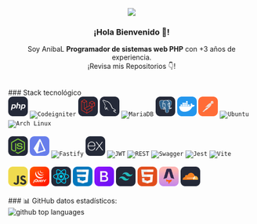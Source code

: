 <p align="center" width="300">
   <img align="center"  height="120" src="https://github-production-user-asset-6210df.s3.amazonaws.com/2625404/271164519-ed04fe4e-9689-4c18-83e1-4651753e7895.png" />
   <h3 align="center">¡Hola Bienvenido 👋!</h3>
</p>

<p align="center">Soy AnibaL <strong>Programador de sistemas web PHP</strong> con +3 años de experiencia.<br />¡Revisa mis Repositorios 👇!</p>
<br />
### Stack tecnológico
<div>
	<code><img width="40" src="https://github.com/tandpfun/skill-icons/raw/main/icons/PHP-Dark.svg" alt="PHP" title="PHP"/></code>
   <code><img width="40" src="https://www.svgrepo.com/show/353579/codeigniter.svg" alt="Codeigniter" title="Codeigniter"/></code>
	<code><img width="40" src="https://github.com/tandpfun/skill-icons/raw/main/icons/Laravel-Dark.svg" alt="Laravel" title="Laravel"/></code>
   <code><img width="40" src="https://github.com/tandpfun/skill-icons/raw/main/icons/MySQL-Dark.svg" alt="MySQL" title="MySQL"/></code>
	<code><img width="40" src="https://github.com/marwin1991/profile-technology-icons/assets/136815194/3c698a4f-84e4-4849-a900-476b14311634" alt="MariaDB" title="MariaDB"/></code>
   <code><img width="40" src="https://github.com/tandpfun/skill-icons/raw/main/icons/PostgreSQL-Dark.svg" alt="PostgreSQL" title="PostgreSQL"/></code>
	<code><img width="40" src="https://github.com/tandpfun/skill-icons/raw/main/icons/Docker.svg" alt="Docker" title="Docker"/></code>
   <code><img width="40" src="https://github.com/tandpfun/skill-icons/raw/main/icons/Postman.svg" alt="Postman" title="Postman"/></code>
   <code><img width="40" src="https://user-images.githubusercontent.com/25181517/186884153-99edc188-e4aa-4c84-91b0-e2df260ebc33.png" alt="Ubuntu" title="Ubuntu"/></code>
   <code><img width="40" src="https://user-images.githubusercontent.com/25181517/186884156-e63da389-f3e1-4dca-a6c1-d76e886ba22a.png" alt="Arch Linux" title="Arch Linux"/></code>
   
</div>
<br />
<div>
	<code><img width="40" src="https://github.com/tandpfun/skill-icons/raw/main/icons/NodeJS-Dark.svg" alt="Node.js" title="Node.js"/></code>
   <code><img width="40" src="https://github.com/tandpfun/skill-icons/raw/main/icons/Prisma.svg" alt="Prisma" title="Prisma"/></code>
	<code><img width="40" src="https://user-images.githubusercontent.com/46967826/235814699-7bf7e5ce-19d1-469b-9efe-fe89412349d8.png" alt="Fastify" title="Fastify"/></code>
	<code><img width="40" src="https://github.com/tandpfun/skill-icons/raw/main/icons/ExpressJS-Dark.svg" alt="Express" title="Express"/></code>
   <code><img width="40" src="https://portafolio.anibalcayetano.com/imagenes/portafolio/jwt.svg" alt="JWT" title="JWT"/></code>
	<code><img width="40" src="https://user-images.githubusercontent.com/25181517/192107858-fe19f043-c502-4009-8c47-476fc89718ad.png" alt="REST" title="REST"/></code>
	<code><img width="40" src="https://user-images.githubusercontent.com/25181517/186711335-a3729606-5a78-4496-9a36-06efcc74f800.png" alt="Swagger" title="Swagger"/></code>
	<code><img width="40" src="https://user-images.githubusercontent.com/25181517/187955005-f4ca6f1a-e727-497b-b81b-93fb9726268e.png" alt="Jest" title="Jest"/></code>
	<code><img width="40" src="https://github.com/marwin1991/profile-technology-icons/assets/62091613/b40892ef-efb8-4b0e-a6b5-d1cfc2f3fc35" alt="Vite" title="Vite"/></code>
</div>
<br />
<div>
   <code><img width="40" src="https://github.com/tandpfun/skill-icons/blob/main/icons/JavaScript.svg" alt="JS" title="JS"/></code>
   <code><img width="40" src="https://github.com/tandpfun/skill-icons/raw/main/icons/JQuery.svg" alt="JQuery" title="JQuery"/></code>
   <code><img width="40" src="https://github.com/tandpfun/skill-icons/raw/main/icons/React-Dark.svg" alt="ReactJS" title="ReactJS"/></code>
   <code><img width="40" src="https://github.com/tandpfun/skill-icons/raw/main/icons/CSS.svg" alt="CSS" title="CSS"/></code>
	<code><img width="40" src="https://github.com/tandpfun/skill-icons/raw/main/icons/Bootstrap.svg" alt="Boostrap" title="Boostrap"/></code>
   <code><img width="40" src="https://github.com/tandpfun/skill-icons/raw/main/icons/TailwindCSS-Dark.svg" alt="Tailwind" title="Tailwind"/></code>
	<code><img width="40" src="https://github.com/tandpfun/skill-icons/raw/main/icons/HTML.svg" alt="HTML" title="HTML"/></code>   
	<code><img width="40" src="https://github.com/tandpfun/skill-icons/raw/main/icons/Astro.svg" alt="Astro" title="Astro"/></code>
   <code><img width="40" src="https://github.com/tandpfun/skill-icons/raw/main/icons/Cloudflare-Dark.svg" alt="CloudFlare" title="CloudFlare"/></code>
</div>
<br />
### 📊 GitHub datos estadísticos:
<br />
<img  width=450 src="https://github-readme-stats.vercel.app/api/top-langs/?username=loxi1&amp;theme=default&amp;show_icons=true&amp;hide_border=false&amp;layout=compact" alt="github top languages">

<!--!

**loxi1/loxi1** is a ✨ _special_ ✨ repository because its `README.md` (this file) appears on your GitHub profile.

Here are some ideas to get you started:

- 🔭 I’m currently working on ...
- 🌱 I’m currently learning ...
- 👯 I’m looking to collaborate on ...
- 🤔 I’m looking for help with ...
- 💬 Ask me about ...
- 📫 How to reach me: ...
- 😄 Pronouns: ...
- ⚡ Fun fact: ...
- 
-->
